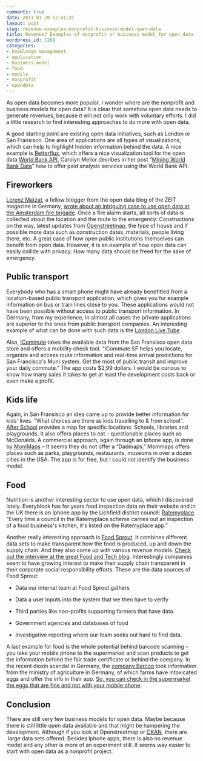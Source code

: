 ```yaml
---
comments: true
date: 2011-01-20 12:41:37
layout: post
slug: revenue-examples-nonprofit-business-model-open-data
title: Revenue? Examples of nonprofit or business model for open data
wordpress_id: 1269
categories:
- knowledge management
- application
- business model
- food
- mobile
- nonprofit
- opendata
---
```


As open data becomes more popular, I wonder where are the nonprofit and business models for open data? It is clear that somehow open data needs to generate revenues, because it will not only work with voluntary efforts. I did a little research to find interesting approaches to do more with open data.



A good starting point are existing open data initiatives, such as London or San Fransisco. One area of applications are all types of visualizations, which can help to highlight hidden information behind the data. A nice example is [Betterflux](http://www.betterworldflux.com/), which offers a nice visualization tool for the open data [World Bank API.](http://data.worldbank.org/developers) Carolyn Mellor desribes in her post “[Mining World Bank Data](https://www.x.com/docs/DOC-2841)” how to offer paid analysis services using the World Bank API.


## Fireworkers


[Lorenz Matzat](http://twitter.com/lorz), a fellow blogger from the open data blog of the ZEIT magazine in Germany, [wrote about an intriguing case to use open data at the Amsterdam fire brigade](http://blog.zeit.de/open-data/2010/12/23/open-data-feuerwehr/). Once a fire alarm starts, all sorts of data is collected about the location and the route to the emergency: Constructions on the way, latest updates from [Openstreetmap](http://blog.zeit.de/open-data/2010/12/23/open-data-feuerwehr/), the type of house and if possible more data such as construction dates, materials, people living there, etc. A great case of how open public institutions themselves can benefit from open data. However, it is an example of how open data can easily collide with privacy. How many data should be freed for the sake of emergency.


## Public transport


Everybody who has a smart phone might have already benefitted from a location-based public transport application, which gives you for example information on bus or train lines close to you. These applications would not have been possible without access to public transport information. In Germany, from my experience, in almost all cases the private applications are superior to the ones from public transport companies. An interesting example of what can be done with such data is the [London Live Tube](http://traintimes.org.uk/map/tube).

Also, [ICommute](http://www.apptight.com/ICommuteSF.aspx) takes the available data from the San Fransisco open data store and offers a mobility check tool. “ICommute SF helps you locate, organize and access route information and real-time arrival predictions for San Francisco's Muni system. Get the most of public transit and improve your daily commute.” The app costs $2,99 dollars. I would be curious to know how many sales it takes to get at least the development costs back or even make a profit.


## Kids life


Again, in San Fransisco an idea came up to provide better information for kids' lives. “What choices are there as kids travelling to & from school”. [After School](http://www.afterschoolsf.org) provides a map for specific locations: Schools, libraries and playgrounds. It also offers places to eat – questionable places such as McDonalds. A commercial approach, again through an Iphone app, is done by [MomMaps](http://kidsplayguide.com) – It seems they do not offer a “Dadmaps.” Mommaps offers places such as parks, playgrounds, restaurants, museums in over a dozen cities in the USA. The app is for free, but I could not identify the business model.


## Food


Nutrition is another interesting sector to use open data, which I discovered lately. Everyblock has for years food inspection data on their website and in the UK there is an Iphone app by the Lichfield district council: [Ratemyplace](http://www.lichfielddc.gov.uk/site/scripts/documents_info.php?documentID=1237). “Every time a council in the Ratemyplace scheme carries out an inspection of a food business's kitchen, it's listed on the Ratemyplace app.”

Another really interesting approach is [Food Sprout](http://www.foodsprout.com/). It combines different data sets to make transparent how the food is produced, up and down the supply chain. And they also come up with various revenue models. [Check out the interview at the great Food and Tech blog](http://www.foodandtechconnect.com/site/2011/01/food-sprout-mapping-the-food-supply-chain/). Interestingly companies seem to have growing interest to make their supply chain transparent in their corporate social responsibility efforts. These are the data sources of Food Sprout:






	
  * Data our internal team at Food Sprout gathers

	
  * Data a user inputs into the system that we then have to verify

	
  * Third parties like non-profits supporting farmers that have data

	
  * Government agencies and databases of food

	
  * Investigative reporting where our team seeks out hard to find data.





A last example for food is the whole potential behind barcode scanning – you take your mobile phone to the supermarket and scan products to get the information behind the fair trade certificate or behind the company. In the recent dioxin scandal in Germany, the [company Barcoo](http://blog.barcoo.com) took information from the ministry of agriculture in Germany, of which farms have intoxicated eggs and offer the info in their app. [So, you can check in the supermarket the eggs that are fine and not with your mobile phone](http://blog.barcoo.com/2011/01/06/barcoo-erkennt-mit-dioxin-belastete-eier/).


## Conclusion


There are still very few business models for open data. Maybe because there is still little open data available and that might be hampering the development. Although if you look at Openstreetmap or [CKAN](http://ckan.net/), there are  large data sets offered. Besides Iphone apps, there is also no revenue model and any other is more of an experiment still. It seems way easier to start with open data as a nonprofit project.
